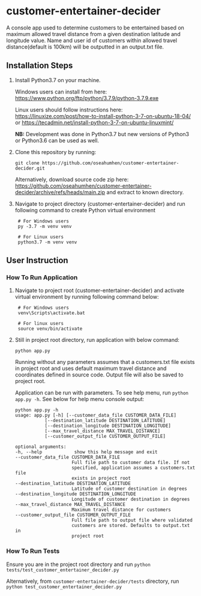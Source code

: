 # customer-entertainer-decider

A console app used to determine customers to be entertained based on maximum allowed travel distance from a given destination latitude and longitude value.
Name and user id of customers within allowed travel distance(default is 100km) will be outputted in an output.txt file.

## Installation Steps
1. Install Python3.7 on your machine.
   
   Windows users can install from here: <https://www.python.org/ftp/python/3.7.9/python-3.7.9.exe>
   
   Linux users should follow instructions here: <https://linuxize.com/post/how-to-install-python-3-7-on-ubuntu-18-04/> or <https://tecadmin.net/install-python-3-7-on-ubuntu-linuxmint/>
   
   **NB:** Development was done in Python3.7 but new versions of Python3 or Python3.6 can be used as well.
   
2. Clone this repository by running:
   ```
   git clone https://github.com/oseahumhen/customer-entertainer-decider.git
   ```
   Alternatively, download source code zip here: <https://github.com/oseahumhen/customer-entertainer-decider/archive/refs/heads/main.zip> 
   and extract to known directory.

3. Navigate to project directory (customer-entertainer-decider) and run following command to create Python virtual environment
   ```
    # For Windows users
    py -3.7 -m venv venv
    
    # For Linux users
    python3.7 -m venv venv
   ```

## User Instruction

### How To Run Application
1. Navigate to project root (customer-entertainer-decider) and activate virtual environment by running following command below:
   ```
    # For Windows users
    venv\Scripts\activate.bat
    
    # For linux users
    source venv/bin/activate
   ```
2. Still in project root directory, run application with below command:
   ```
   python app.py
   ```
   Running without any parameters assumes that a customers.txt file exists in project root and uses default maximum travel distance and coordinates defined in source code.
   Output file will also be saved to project root.
   
   Application can be run with parameters. To see help menu, run `python app.py -h`. 
   See below for help menu console output:
   ```
   python app.py -h
   usage: app.py [-h] [--customer_data_file CUSTOMER_DATA_FILE]
              [--destination_latitude DESTINATION_LATITUDE]
              [--destination_longitude DESTINATION_LONGITUDE]
              [--max_travel_distance MAX_TRAVEL_DISTANCE]
              [--customer_output_file CUSTOMER_OUTPUT_FILE]

   optional arguments:
   -h, --help            show this help message and exit
   --customer_data_file CUSTOMER_DATA_FILE
                        Full file path to customer data file. If not
                        specified, application assumes a customers.txt file
                        exists in project root
   --destination_latitude DESTINATION_LATITUDE
                        Latitude of customer destination in degrees
   --destination_longitude DESTINATION_LONGITUDE
                        Longitude of customer destination in degrees
   --max_travel_distance MAX_TRAVEL_DISTANCE
                        Maximum travel distance for customers
   --customer_output_file CUSTOMER_OUTPUT_FILE
                        Full file path to output file where validated
                        customers are stored. Defaults to output.txt in
                        project root
   ```

### How To Run Tests
Ensure you are in the project root directory and run `python tests/test_customer_entertainer_decider.py`
   
Alternatively, from `customer-entertainer-decider/tests` directory, run `python test_customer_entertainer_decider.py`


